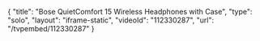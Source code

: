 {
    "title": "Bose QuietComfort 15 Wireless Headphones with Case",
    "type": "solo",
    "layout": "iframe-static",
    "videoId": "112330287",
    "url": "\/tvpembed\/112330287"
}